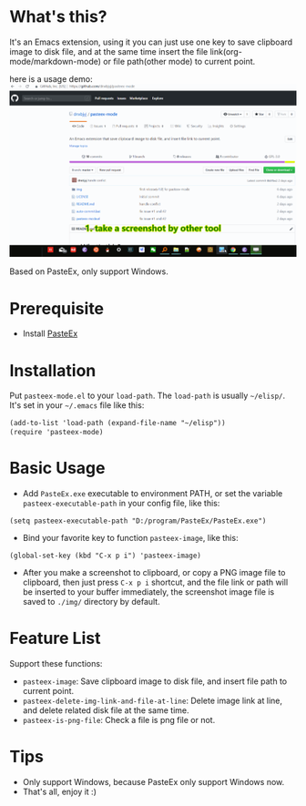 # What's this?
It's an Emacs extension, using it you can just use one key to save clipboard image to disk file, and at the same time insert the file link(org-mode/markdown-mode) or file path(other mode) to current point.

here is a usage demo:
![](./img/illustrate.gif)

Based on PasteEx, only support Windows.

# Prerequisite
- Install [PasteEx](https://github.com/huiyadanli/PasteEx/releases)

# Installation
Put `pasteex-mode.el` to your `load-path`. The `load-path` is usually `~/elisp/`. It's set in your `~/.emacs` file like this:

```emacs-lisp
(add-to-list 'load-path (expand-file-name "~/elisp"))
(require 'pasteex-mode)
```

# Basic Usage
- Add `PasteEx.exe` executable to environment PATH, or set the variable `pasteex-executable-path` in your config file, like this:

```emacs-lisp
(setq pasteex-executable-path "D:/program/PasteEx/PasteEx.exe")
```

- Bind your favorite key to function `pasteex-image`, like this:

```emacs-lisp
(global-set-key (kbd "C-x p i") 'pasteex-image)
```

- After you make a screenshot to clipboard, or copy a PNG image file to clipboard, then just press `C-x p i` shortcut, and the file link or path will be inserted to your buffer immediately, the screenshot image file is saved to `./img/` directory by default. 

# Feature List
Support these functions:
- `pasteex-image`: Save clipboard image to disk file, and insert file path to current point.
- `pasteex-delete-img-link-and-file-at-line`: Delete image link at line, and delete related disk file at the same time.
- `pasteex-is-png-file`: Check a file is png file or not.

# Tips
- Only support Windows, because PasteEx only support Windows now.
- That's all, enjoy it :)
